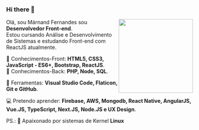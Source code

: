 ### Hi there 👋
  <img align="right" width="200" height="200" src="https://lukaszadam.com/assets/downloads/hero-illustration.svg">
  
Olá, sou Márnand Fernandes sou **Desenvolvedor Front-end**. <br>
Estou cursando Análise e Desenvolvimento de Sistemas 
e estudando Front-end com ReactJS atualmente.

🚀 Conhecimentos-Front: **HTML5, CSS3, JavaScript - ES6+, Bootstrap, ReactJS**. <br>
🚀 Conhecimentos-Back: **PHP, Node, SQL**.

:briefcase: Ferramentas: **Visual Studio Code, Flaticon, Git e GitHub**.

:computer: Pretendo aprender: **Firebase, AWS, Mongodb, React Native, AngularJS, Vue.JS, TypeScript, Next.JS, Node.JS e UX Design**.

PS.: :penguin: Apaixonado por sistemas de Kernel **Linux**

<!--
<a href="https://google.com">google</a>
💌 Caso você queira realizar um projeto comigo (ou jogar conversa fora), não hesite em mandar-me uma mensagem: ⤵️
-->

<!--
**marnand/marnand** is a ✨ _special_ ✨ repository because its `README.md` (this file) appears on your GitHub profile.

Here are some ideas to get you started:

- 🔭 I’m currently working on ...
- 🌱 I’m currently learning ...
- 👯 I’m looking to collaborate on ...
- 🤔 I’m looking for help with ...
- 💬 Ask me about ...
- 📫 How to reach me: ...
- 😄 Pronouns: ...
- ⚡ Fun fact: ...
-->
